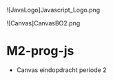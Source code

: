 ![JavaLogo]Javascript_Logo.png

![Canvas]CanvasBO2.png

# M2-prog-js
- Canvas eindopdracht periode 2
